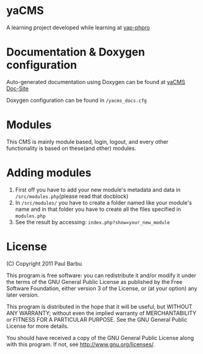 yaCMS
=====
A learning project developed while learning at [yap-phpro](https://github.com/OriginalCopy/yap-phpro-book "yap-phpro")

Documentation & Doxygen configuration
=====================================
Auto-generated documentation using Doxygen can be found at [yaCMS Doc-Site](http://paullik.github.com/yaCMS/index.html)

Doxygen configuration can be found in `/yacms_docs.cfg`

Modules
=======
This CMS is mainly module based, login, logout, and every other functionality is
based on these(and other) modules.

Adding modules
==============
1. First off you have to add your new module's metadata and data in
   `/src/modules.php`(please read that docblock)
2. In `/src/modules/` you have to create a folder named like your module's name
   and in that folder you have to create all the files specified in
   `modules.php`
3. See the result by accessing: `index.php?show=your_new_module`

License
=======
(C) Copyright 2011 Paul Barbu

This program is free software: you can redistribute it and/or modify it under the terms of the GNU General Public License as published by the Free Software Foundation, either version 3 of the License, or (at your option) any later version.

This program is distributed in the hope that it will be useful, but WITHOUT ANY WARRANTY; without even the implied warranty of MERCHANTABILITY or FITNESS FOR A PARTICULAR PURPOSE. See the GNU General Public License for more details.

You should have received a copy of the GNU General Public License along with this program. If not, see http://www.gnu.org/licenses/.
